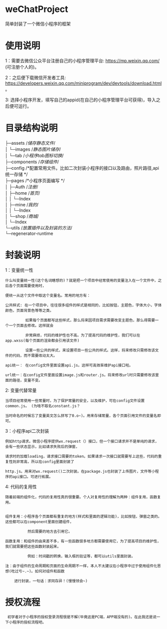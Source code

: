 # weChatProject
简单封装了一个微信小程序的框架

# 使用说明

1：需要去微信公众平台注册自己的小程序管理平台: https://mp.weixin.qq.com/ (可注册个人的)。     

2：之后便下载微信开发者工具: https://developers.weixin.qq.com/miniprogram/dev/devtools/download.html 。        

3: 选择小程序开发，填写自己的appid(在自己的小程序管理平台可获得)，导入之后便可运行。     


# 目录结构说明


├─assets  /*储存静态文件*/     
│  └─images  /*静态图片储存*/                
│      └─tab /*小程序tab图标切换*/             
├─components /*存储组件*/                    
├─config /*配置常用文件。比如二次封装小程序的接口以及路由，照片路径,api统一存储 */                
├─pages /*小程序页面编写 */                   
│  ├─Auth /*注册*/                    
│  ├─home /*首页*/             
│  │  └─Index                
│  ├─mine /*我的*/              
│  │  └─Index               
│  └─shop /*商城*/                 
│      └─Index             
└─utils /*放置插件以及封装的方法*/                        
    └─regenerator-runtime   
    
# 封装说明

1：变量统一性

    什么叫变量统一性(这个名词瞎想的)？就是把一个项目中经常使用的变量注入在一个文件中，之后各个页面需要使用时，
    
    便统一从这个文件中取这个变量名。常用的地方有：     
    
    公共样式: 在一个项目中，往往很多组件的样式是相同的，比如按钮，主题色，字体大小，字体颜色，页面背景色等等之类。 
    
             如果每个页面都写这些样式，那么将来因项目需求需要改变主题色，那么得需要一个一个页面去修改。这样就会  
             
             非常麻烦，代码的维护性也不高。为了提高代码的维护性，我们可以在app.wxss(每个页面的渲染都会引用该文件)   
             
             设置一些公共的样式，来设置项目一些公共的样式。这样，将来修改只需修改该文件的代码，而不需要改动太大。   
             
    api统一： 在config文件里面设置api.js。这样可高效率维护api接口啦。 
    
    url统一：在config文件里面设置image.js和router.js。将来修改url时只需要修改该里面的路径，变量不变。     
  
 2: 变量代替常量
 
    当项目经常使用一些常量时，为了保护常量的安全，以及维护，可在config文件设置common.js。 (为啥不取名constant.js？  
    
    当时命名的时候忘了变量英文怎么拼写了0.o~)。用来存储常量，各个页面引用文件的变量名即可。
    
 3：小程序api二次封装
 
    例如http请求。微信小程序提供wx.request（）接口，但一个接口请求并不是单纯的请求，会有一些状态显示，比如请求失败后的弹窗，
    
    请求时的加载loading，请求接口需要的token。如果请求一次接口就需要写上这些，代码的重复性则非常高，所以在config里面封装了
    
    http.js。用来对wx.request()二次封装。在package.js也封装了上传图片，文件等小程序的api接口。可进行拓展。
    
  4: 代码的复用性
  
    随着前端的组件化，代码的复用性真的很重要。个人对复用性的理解为两种：组件复用，函数复用。
    
    
    组件复用：小程序各个页面都有重复的地方(样式和里面的逻辑功能)，比如按钮，弹窗之类的。这些都可以在component里面创建组件，
    
              然后需要的地方去引用它。
           
    函数复用：和组件的由来差不多，有一些函数很多地方都需要使用它，为了提高项目的维护性，我们就需要把这些函数封装起来。
    
              例如：时间戳的转换，输入框的验证等，都可以utils里面封装。
              
    注：由于组件的生命周期和页面的生命周期不一样，本人不太建议在小程序中过于使用组件化思想(吃过亏~.~)。如何对组件和函数
    
        进行封装，一句话：求同存异！(慢慢领会~)
    
   # 授权流程
   
     初学者对于小程序的授权登录流程很是不解(毕竟这是PC端，APP端没有的)。在此我还是说一下小程序的授权流程吧。
     
     
    
    
    
